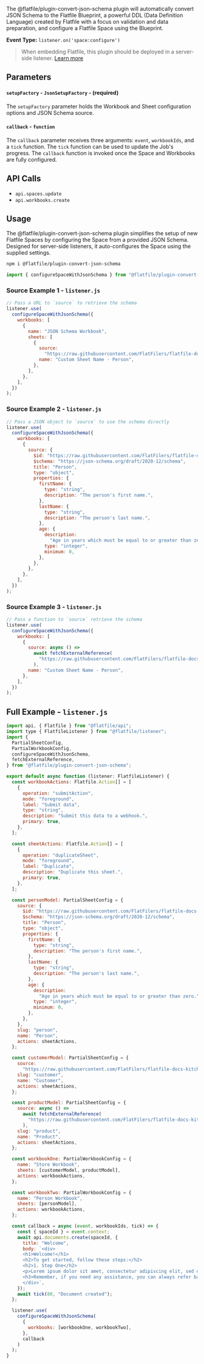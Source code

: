 <!-- START_INFOCARD -->

The @flatfile/plugin-convert-json-schema plugin will automatically convert JSON Schema to the Flatfile Blueprint, a powerful DDL (Data Definition Language) created by Flatfile with a focus on validation and data preparation, and configure a Flatfile Space using the Blueprint.

**Event Type:**
`listener.on('space:configure')`

<!-- END_INFOCARD -->


> When embedding Flatfile, this plugin should be deployed in a server-side listener. [Learn more](/docs/orchestration/listeners#listener-types)

## Parameters

#### `setupFactory` - `JsonSetupFactory` - (required)
The `setupFactory` parameter holds the Workbook and Sheet configuration options and JSON Schema source.


#### `callback` - `function`
The `callback` parameter receives three arguments: `event`, `workbookIds`, and a `tick` function. The `tick` function can be used to update the Job's progress. The `callback` function is invoked once the Space and Workbooks are fully configured.



## API Calls

- `api.spaces.update`
- `api.workbooks.create`


## Usage

The @flatfile/plugin-convert-json-schema plugin simplifies the setup of new Flatfile Spaces by configuring the Space from a provided JSON Schema.
Designed for server-side listeners, it auto-configures the Space using the supplied settings.


```bash install
npm i @flatfile/plugin-convert-json-schema
```


```js import
import { configureSpaceWithJsonSchema } from "@flatfile/plugin-convert-json-schema";
```

### Source Example 1 - `listener.js`

```js listener.js - source example 1
// Pass a URL to `source` to retrieve the schema
listener.use(
  configureSpaceWithJsonSchema({
    workbooks: [
      {
        name: "JSON Schema Workbook",
        sheets: [
          {
            source:
              "https://raw.githubusercontent.com/FlatFilers/flatfile-docs-kitchen-sink/main/typescript/dynamic-configurations-json-schema/example-schemas/person.json",
            name: "Custom Sheet Name - Person",
          },
        ],
      },
    ],
  })
);
```

### Source Example 2 - `listener.js`

```js listener.js - source example 2
// Pass a JSON object to `source` to use the schema directly
listener.use(
  configureSpaceWithJsonSchema({
    workbooks: [
      {
        source: {
          $id: "https://raw.githubusercontent.com/FlatFilers/flatfile-docs-kitchen-sink/main/typescript/dynamic-configurations-json-schema/example-schemas/person.json",
          $schema: "https://json-schema.org/draft/2020-12/schema",
          title: "Person",
          type: "object",
          properties: {
            firstName: {
              type: "string",
              description: "The person's first name.",
            },
            lastName: {
              type: "string",
              description: "The person's last name.",
            },
            age: {
              description:
                "Age in years which must be equal to or greater than zero.",
              type: "integer",
              minimum: 0,
            },
          },
        },
      },
    ],
  })
);
```

### Source Example 3 - `listener.js`

```js listener.js - source example 3
// Pass a function to `source` retrieve the schema
listener.use(
  configureSpaceWithJsonSchema({
    workbooks: [
      {
        source: async () =>
          await fetchExternalReference(
            "https://raw.githubusercontent.com/FlatFilers/flatfile-docs-kitchen-sink/main/typescript/dynamic-configurations-json-schema/example-schemas/person.json"
          ),
        name: "Custom Sheet Name - Person",
      },
    ],
  })
);
```



## Full Example - `listener.js`

```js listener.ts
import api, { Flatfile } from "@flatfile/api";
import type { FlatfileListener } from "@flatfile/listener";
import {
  PartialSheetConfig,
  PartialWorkbookConfig,
  configureSpaceWithJsonSchema,
  fetchExternalReference,
} from "@flatfile/plugin-convert-json-schema";

export default async function (listener: FlatfileListener) {
  const workbookActions: Flatfile.Action[] = [
    {
      operation: "submitAction",
      mode: "foreground",
      label: "Submit data",
      type: "string",
      description: "Submit this data to a webhook.",
      primary: true,
    },
  ];

  const sheetActions: Flatfile.Action[] = [
    {
      operation: "duplicateSheet",
      mode: "foreground",
      label: "Duplicate",
      description: "Duplicate this sheet.",
      primary: true,
    },
  ];

  const personModel: PartialSheetConfig = {
    source: {
      $id: "https://raw.githubusercontent.com/FlatFilers/flatfile-docs-kitchen-sink/main/typescript/dynamic-configurations-json-schema/example-schemas/person.json",
      $schema: "https://json-schema.org/draft/2020-12/schema",
      title: "Person",
      type: "object",
      properties: {
        firstName: {
          type: "string",
          description: "The person's first name.",
        },
        lastName: {
          type: "string",
          description: "The person's last name.",
        },
        age: {
          description:
            "Age in years which must be equal to or greater than zero.",
          type: "integer",
          minimum: 0,
        },
      },
    },
    slug: "person",
    name: "Person",
    actions: sheetActions,
  };

  const customerModel: PartialSheetConfig = {
    source:
      "https://raw.githubusercontent.com/FlatFilers/flatfile-docs-kitchen-sink/main/typescript/dynamic-configurations-json-schema/example-schemas/customer.json",
    slug: "customer",
    name: "Customer",
    actions: sheetActions,
  };

  const productModel: PartialSheetConfig = {
    source: async () =>
      await fetchExternalReference(
        "https://raw.githubusercontent.com/FlatFilers/flatfile-docs-kitchen-sink/main/typescript/dynamic-configurations-json-schema/example-schemas/product.json"
      ),
    slug: "product",
    name: "Product",
    actions: sheetActions,
  };

  const workbookOne: PartialWorkbookConfig = {
    name: "Store Workbook",
    sheets: [customerModel, productModel],
    actions: workbookActions,
  };

  const workbookTwo: PartialWorkbookConfig = {
    name: "Person Workbook",
    sheets: [personModel],
    actions: workbookActions,
  };

  const callback = async (event, workbookIds, tick) => {
    const { spaceId } = event.context;
    await api.documents.create(spaceId, {
      title: "Welcome",
      body: `<div>
      <h1>Welcome!</h1>
      <h2>To get started, follow these steps:</h2>
      <h2>1. Step One</h2>
      <p>Lorem ipsum dolor sit amet, consectetur adipiscing elit, sed do eiusmod tempor incididunt ut labore et dolore magna aliqua. Ut enim ad minim veniam, quis nostrud exercitation ullamco laboris nisi ut aliquip ex ea commodo consequat. Duis aute irure dolor in reprehenderit in voluptate velit esse cillum dolore eu fugiat nulla pariatur.</p>
      <h3>Remember, if you need any assistance, you can always refer back to this page by clicking "Welcome" in the left-hand sidebar!</h3>
      </div>`,
    });
    await tick(80, "Document created");
  };

  listener.use(
    configureSpaceWithJsonSchema(
      {
        workbooks: [workbookOne, workbookTwo],
      },
      callback
    )
  );
}
```